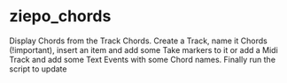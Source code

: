 # ziepo_chords

Display Chords from the Track Chords.
Create a Track, name it Chords (!important), insert an item and add some Take markers to it or add a Midi Track and add some Text Events with some Chord names. Finally run the script to update 
